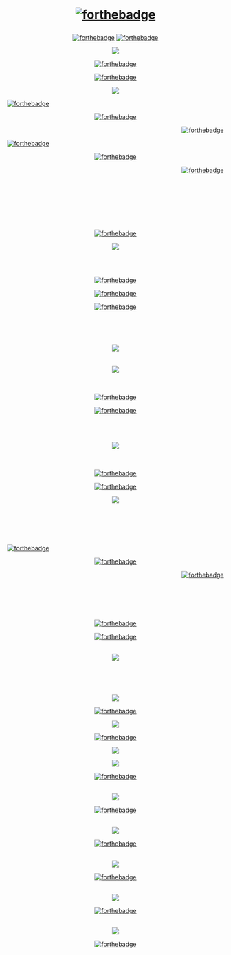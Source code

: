 <h1 align="center">

[![forthebadge](https://raw.githubusercontent.com/firstseal/firstseal/main/badges/become-maximalist.svg)]()

</h1>


<p>
<div align="center">


[![forthebadge](https://raw.githubusercontent.com/firstseal/firstseal/main/badges/joseph-seed.svg)]()
[![forthebadge](https://raw.githubusercontent.com/firstseal/firstseal/main/badges/edens-gate.svg)]()


 
 </div>
 </p>


<p>
<div align="center">
<img src= "https://external-content.duckduckgo.com/iu/?u=https%3A%2F%2F66.media.tumblr.com%2F2192f83578cfaaa7a75cefb938323efd%2Ftumblr_p6oyzrzoEM1wexwvyo1_400.gif&f=1&nofb=1">
</div>
<p>

<p>
<div align="center">

[![forthebadge](https://raw.githubusercontent.com/firstseal/firstseal/main/badges/the-reckoning.svg)]()

[![forthebadge](https://raw.githubusercontent.com/firstseal/firstseal/main/badges/is-now.svg)]()
</div>
</p>

<p>
<div align="center">

<img src="https://external-content.duckduckgo.com/iu/?u=https%3A%2F%2Fsocialgeek.co%2Fwp-content%2Fuploads%2F2017%2F05%2FFar-Cry-5.gif&f=1&nofb=1">

</div>
</p>

<p>
<div align="left">

[![forthebadge](https://raw.githubusercontent.com/firstseal/firstseal/main/badges/know.svg)]()
</div>

<div align="center">

[![forthebadge](https://raw.githubusercontent.com/firstseal/firstseal/main/badges/the.svg)]()

</div>
<div align="right">

[![forthebadge](https://raw.githubusercontent.com/firstseal/firstseal/main/badges/truth.svg)]()

</div>
</p>

<p>
<div align="left">

[![forthebadge](https://raw.githubusercontent.com/firstseal/firstseal/main/badges/seek.svg)]()

</div>

<div align="center">

[![forthebadge](https://raw.githubusercontent.com/firstseal/firstseal/main/badges/for.svg)]()
</div>

<div align="right">

[![forthebadge](https://raw.githubusercontent.com/firstseal/firstseal/main/badges/answers.svg)]()
</div>
</p>

<p>
<div align="center">
<br>
<br>
<br>
<br>
<br>
<br>

[![forthebadge](https://raw.githubusercontent.com/firstseal/firstseal/main/badges/bill-cosby.svg)]()

<img src="https://external-content.duckduckgo.com/iu/?u=https%3A%2F%2F3.bp.blogspot.com%2F--u46qR8SUB4%2FWBZZWQc0AkI%2FAAAAAAAAHFE%2FHObTzQadUQYQVKfpuSW0HqYnGWcKuq46wCLcB%2Fs1600%2Fbill-cosby.gif&f=1&nofb=1">
</div>
</p>

<p>
<div align="center">
<br>
<br>

<!--Time for 1--> 


[![forthebadge](https://raw.githubusercontent.com/firstseal/firstseal/main/badges/1/here.svg)]() 

[![forthebadge](https://raw.githubusercontent.com/firstseal/firstseal/main/badges/1/we.svg)]()

[![forthebadge](https://raw.githubusercontent.com/firstseal/firstseal/main/badges/1/go.svg)]()

</div>
</p>



<p>

<br>
<br>
<br>

<div align="center">
<img src="https://media0.giphy.com/media/eMyAiOR8NQtHDBEN6J/giphy.gif?cid=ecf05e47ppa07hakbknmbg57gz6a0oh9z11z7yikfosiyfg9&rid=giphy.gif&ct=g">
<br>
<br>
<br>
<img src="https://media4.giphy.com/media/tIiMm5loiPij4emwoJ/giphy.gif?cid=790b7611530c1f2f6d7f3251196773c4f175414f44e1a54e&rid=giphy.gif&ct=g">
<br>
<br>
<br>

[![forthebadge](https://raw.githubusercontent.com/firstseal/firstseal/main/badges//1/whip/now-watch.svg)]()

[![forthebadge](https://raw.githubusercontent.com/firstseal/firstseal/main/badges/1/whip/me.svg)]()



<br>
<br>
<br>
<img src="https://media2.giphy.com/media/iyakKdT0xXnxK/giphy.gif?cid=ecf05e474vf9j98epfgly15zk0jaooq1jpunpnf4v7ttpkgy&rid=giphy.gif&ct=g">


<br>
<br>
<br>

[![forthebadge](https://raw.githubusercontent.com/firstseal/firstseal/main/badges/1/whip/now-watch.svg)]()

[![forthebadge](https://raw.githubusercontent.com/firstseal/firstseal/main/badges/1/whip/me.svg)]()


<img src="https://media4.giphy.com/media/Xq2HjwfDH976E/giphy.webp?cid=ecf05e47warw5yhp5xu5hrq75p0mbpyzn68eaj7h6fiybu18&rid=giphy.webp&ct=g">

</div>
</p>

<!--Time for 2--> 


<p>
<br>
<br>
<br>
<br>

<div align="left">

[![forthebadge](https://raw.githubusercontent.com/firstseal/firstseal/main/badges/2/that.svg)]()
</div>

<div align="center">

[![forthebadge](https://raw.githubusercontent.com/firstseal/firstseal/main/badges/2/was.svg)]()
</div>

<div align="right">

[![forthebadge](https://raw.githubusercontent.com/firstseal/firstseal/main/badges/2/good.svg)]()
</div>
<br>
<br>
<br>
<br>
<div align="center">

[![forthebadge](https://raw.githubusercontent.com/firstseal/firstseal/main/badges/2/now.svg)]()
</div>

<div align="center">

[![forthebadge](https://raw.githubusercontent.com/firstseal/firstseal/main/badges/2/let's.svg)]()

<br>
<img src="https://media3.giphy.com/media/lae7QSMFxEkkE/giphy.gif?cid=ecf05e47z9tfxcbbsnt9ri2vrqzu8e99banui53tvyhwuprg&rid=giphy.gif&ct=g">
</div>

</p>

<p>
<br>
<br>
<br>
<div align="center">
<img src="https://media0.giphy.com/media/0NN1n3sn0CP4eqHsNK/giphy.gif?cid=ecf05e47vfn4pa1i4rlgt1a2lqje53e6f7tayf64tpcoc60f&rid=giphy.gif&ct=g">

<div>
<p>

<!--We are ready--> 

<p>

[![forthebadge](https://raw.githubusercontent.com/firstseal/firstseal/main/badges/3/are-you-ready.svg)]()

<img src="https://media1.giphy.com/media/1l307VjEIRFp2t4eJB/giphy.gif?cid=ecf05e476151zncawlpzvh1uvnedf05se29tosa8n6lrmv62&rid=giphy.gif&ct=g">

</p>

<p>

[![forthebadge](https://raw.githubusercontent.com/firstseal/firstseal/main/badges/3/gangum.svg)]()

<img src="https://c.tenor.com/zaQP9VLNTOcAAAAM/jeffrey-epstein.gif">

</p>

<p>

<img src="https://media0.giphy.com/media/nYI8SmmChYXK0/giphy.gif?cid=ecf05e47bylt1lc4n7aa11gvblq9aca4ht12puwco1uynryu&rid=giphy.gif&ct=g">

<br>

[![forthebadge](https://raw.githubusercontent.com/firstseal/firstseal/main/badges/3/gangum1.svg)]()

<br>

<img src="https://media4.giphy.com/media/ioRCKwI9ox0Qg/giphy.gif?cid=ecf05e47bylt1lc4n7aa11gvblq9aca4ht12puwco1uynryu&rid=giphy.gif&ct=g">

<br>

[![forthebadge](https://raw.githubusercontent.com/firstseal/firstseal/main/badges/3/style.svg)]()

<br>

<img src="https://media0.giphy.com/media/3o7buc6BrLBnN1j8SQ/giphy.gif?cid=ecf05e47bylt1lc4n7aa11gvblq9aca4ht12puwco1uynryu&rid=giphy.gif&ct=g">

<br>

[![forthebadge](https://raw.githubusercontent.com/firstseal/firstseal/main/badges/3/gangum1.svg)]()

<br>

<img src="https://media2.giphy.com/media/l1Kswj4UzEZC8qg2k/giphy.gif?cid=ecf05e47bylt1lc4n7aa11gvblq9aca4ht12puwco1uynryu&rid=giphy.gif&ct=g">

<br>

[![forthebadge](https://raw.githubusercontent.com/firstseal/firstseal/main/badges/3/style.svg)]()

<br>

<img src="https://media2.giphy.com/media/140hPfbxaht8pG/giphy.gif?cid=ecf05e47jegopfe8s5a9k2400783sb9bu05nsym8g4z3xz3d&rid=giphy.gif&ct=g">

<br>

[![forthebadge](https://raw.githubusercontent.com/firstseal/firstseal/main/badges/3/gangum1.svg)]()

<br>

<img src="https://media1.giphy.com/media/8NG8ZeQ1jqCxG/giphy.gif?cid=ecf05e47151rgwgnc82fpj4y014med18p7vghd7w5zy9zrw5&rid=giphy.gif&ct=g">

<br>

[![forthebadge](https://raw.githubusercontent.com/firstseal/firstseal/main/badges/3/style.svg)]()

<br>

</p>
